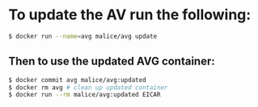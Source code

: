 To update the AV run the following:
===================================

```bash
$ docker run --name=avg malice/avg update
```

Then to use the updated AVG container:
--------------------------------------

```bash
$ docker commit avg malice/avg:updated
$ docker rm avg # clean up updated container
$ docker run --rm malice/avg:updated EICAR
```
